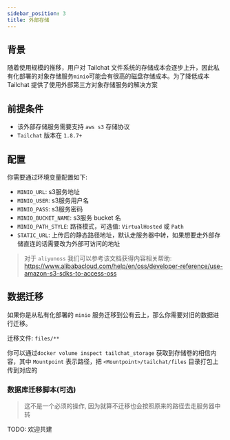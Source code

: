 ```yaml
---
sidebar_position: 3
title: 外部存储
---
```


## 背景

随着使用规模的推移，用户对 Tailchat 文件系统的存储成本会逐步上升，因此私有化部署的对象存储服务`minio`可能会有很高的磁盘存储成本。为了降低成本 Tailchat 提供了使用外部第三方对象存储服务的解决方案

## 前提条件

- 该外部存储服务需要支持 `aws s3` 存储协议
- `Tailchat` 版本在 `1.8.7+`

## 配置

你需要通过环境变量配置如下:
- `MINIO_URL`: s3服务地址
- `MINIO_USER`: s3服务用户名
- `MINIO_PASS`: s3服务密码
- `MINIO_BUCKET_NAME`: s3服务 bucket 名
- `MINIO_PATH_STYLE`: 路径模式，可选值: `VirtualHosted` 或 `Path`
- `STATIC_URL`: 上传后的静态路径地址，默认走服务器中转，如果想要走外部存储直连的话需要改为外部可访问的地址

> 对于 `aliyunoss` 我们可以参考该文档获得内容相关帮助: https://www.alibabacloud.com/help/en/oss/developer-reference/use-amazon-s3-sdks-to-access-oss

## 数据迁移

如果你是从私有化部署的 `minio` 服务迁移到公有云上，那么你需要对旧的数据进行迁移。

迁移文件: `files/**`

你可以通过`docker volume inspect tailchat_storage` 获取到存储卷的相信内容，其中 `Mountpoint` 表示路径，把 `<Mountpoint>/tailchat/files` 目录打包上传到对应的

### 数据库迁移脚本(可选)

> 这不是一个必须的操作, 因为就算不迁移也会按照原来的路径去走服务器中转

TODO: 欢迎共建
